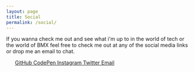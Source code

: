 ```yaml
---
layout: page
title: Social
permalink: /social/
---
```


If you wanna check me out and see what i'm up to in the world of tech or the world of BMX feel free to check me out at any of the social media links or drop me an email to chat.

<div class="social-contact">
<ul>
  <a target="_blank" href="https://github.com/{{ site.github_username }}">
    <i class="fa fa-github"></i> GitHub
  <a target= "_blank" href="https://codepen.io/{{ site.codepen_username }}">
    <i class="fa fa-codepen"></i> CodePen
  <a target= "_blank" href="https://instagram.com/{{ site.instagram_username }}">
    <i class="fa fa-instagram"></i> Instagram
  <a target= "_blank" href="https://twitter.com/{{ site.twitter_username }}">
    <i class="fa fa-twitter"></i> Twitter
  </a>
  <a href="mailto:stevenjmoxley@gmail.com">
    <i class="fa fa-envelope"></i> Email
  <a/>
